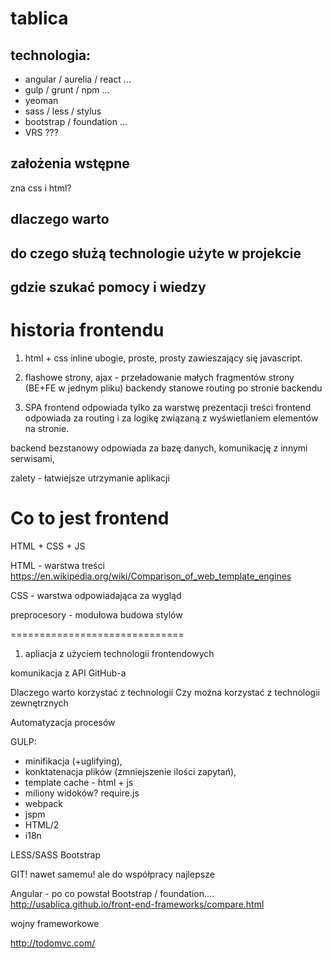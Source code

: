# tablica

## technologia:

- angular / aurelia / react ...
- gulp / grunt / npm ...
- yeoman
- sass / less / stylus
- bootstrap / foundation ...
- VRS ???

## założenia wstępne

zna css i html?

## dlaczego warto 
## do czego służą technologie użyte w projekcie
## gdzie szukać pomocy i wiedzy


# historia frontendu

1) html + css inline
ubogie, proste, prosty zawieszający się javascript.

2) flashowe strony, ajax - przeładowanie małych fragmentów strony (BE+FE w jednym pliku)
backendy stanowe
routing po stronie backendu

3) SPA
frontend odpowiada tylko za warstwę prezentacji treści
frontend odpowiada za routing i za logikę związaną z wyświetlaniem elementów na stronie.

backend bezstanowy
odpowiada za bazę danych, komunikację z innymi serwisami, 

zalety - łatwiejsze utrzymanie aplikacji

# Co to jest frontend

HTML + CSS + JS

HTML - warstwa treści
https://en.wikipedia.org/wiki/Comparison_of_web_template_engines

CSS - warstwa odpowiadająca za wygląd

preprocesory - modułowa budowa stylów








==============================

1) apliacja z użyciem technologii frontendowych

komunikacja z API GitHub-a

Dlaczego warto korzystać z technologii
Czy można korzystać z technologii zewnętrznych

Automatyzacja procesów

GULP:

- minifikacja (+uglifying),
- konktatenacja plików (zmniejszenie ilości zapytań),
- template cache - html + js
- miliony widoków? require.js
- webpack
- jspm
- HTML/2
- i18n

LESS/SASS Bootstrap

GIT! nawet samemu! ale do współpracy najlepsze

Angular - po co powstał
Bootstrap / foundation.... http://usablica.github.io/front-end-frameworks/compare.html

wojny frameworkowe

http://todomvc.com/



